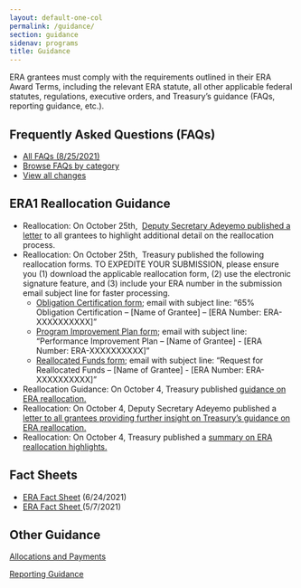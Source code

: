 ```yaml
---
layout: default-one-col
permalink: /guidance/
section: guidance
sidenav: programs
title: Guidance
---
```


<div class="abstract field field--name-field-page-abstract field--type-text-long field--label-hidden field__item">
  <p>
    ERA grantees must comply with the requirements outlined in their ERA Award Terms, including the relevant ERA statute, all other applicable federal statutes, regulations, executive orders, and Treasury’s guidance (FAQs, reporting guidance, etc.).
  </p>
</div>

<h2>Frequently Asked Questions (FAQs)</h2>
<ul>
  <li>
    <a href="/system/files/136/ERA-FAQ-8-25-2021.pdf">
      All FAQs (8/25/2021)
    </a>
  </li>
  <li>
    <a href="{{ site.baseurl }}/faqs/by-category/">
      Browse FAQs by category
    </a>
  </li>
  <li>
    <a href="{{ site.baseurl }}/faqs/changes/">View all changes</a>
  </li>
</ul>

<h2>ERA1 Reallocation Guidance</h2>
<ul>
  <li>Reallocation: On October 25th, &nbsp;<a href="/system/files/136/Deputy-Secretary-Adeyemo-ERA-Program-Grantee-Letter-20211025.pdf">Deputy Secretary Adeyemo published a letter</a>&nbsp;to all grantees to highlight additional detail on the reallocation process.&nbsp;</li>
	<li>Reallocation:&nbsp;On October 25th, &nbsp;Treasury published the following reallocation forms.&nbsp;TO EXPEDITE YOUR SUBMISSION, please ensure you (1) download the applicable reallocation form, (2) use the electronic signature feature, and (3) include your ERA number in the submission email subject line for faster processing.
	  <ul>
      <li><a download="" href="/system/files/136/1505-0266-Obligation-Certification.pdf">Obligation Certification form</a>; email with subject line: “65% Obligation Certification – [Name of Grantee] – [ERA Number: ERA-XXXXXXXXXX]”</li>
		  <li><a download="" href="/system/files/136/1505-0266-Program-Improvement-Plan.pdf">Program Improvement Plan form</a>; email with subject line: “Performance Improvement Plan – [Name of Grantee] - [ERA Number: ERA-XXXXXXXXXX]”</li>
		  <li><a download="" href="/system/files/136/1505-0266-Request-for-Reallocated-Funds.pdf">Reallocated Funds form</a>; email with subject line: “Request for Reallocated Funds – [Name of Grantee] - [ERA Number: ERA-XXXXXXXXXX]”</li>
	  </ul>
  </li>
	<li>Reallocation Guidance: On October 4, Treasury published <a href="/system/files/136/ERA-Reallocation-Guidance.pdf">guidance on ERA reallocation.</a></li>
	<li>Reallocation: On October 4, Deputy Secretary Adeyemo published a <a href="/system/files/136/Deputy-Secretary-Adeyemo-ERA Program-Grantee-Letter_20211004.pdf">letter to all grantees providing further insight on Treasury’s guidance on ERA reallocation.</a></li>
	<li>Reallocation: On October 4, Treasury published a <a href="/system/files/136/ERA1-ReallocationSummary-October-2021.pdf">summary on ERA reallocation highlights.</a></li>
</ul>

<h2>Fact Sheets</h2>
<ul>
  <li>
    <a href="https://home.treasury.gov/system/files/136/Treasury_Fact_Sheet_6-24-21.pdf">
      ERA Fact Sheet</a>
    (6/24/2021)
  </li>
  <li>
    <a href="https://home.treasury.gov/system/files/136/FACT_SHEET-Emergency-Rental-Assistance-Program_May2021.pdf">
      ERA Fact Sheet
    </a>
    (5/7/2021)
  </li>
</ul>

<h2>Other Guidance</h2>
<p>
  <a href="{{ site.baseurl }}/allocations-and-payments">Allocations and Payments</a>
</p>
<p>
  <a href="{{ site.baseurl }}/reporting">Reporting Guidance</a>
</p>